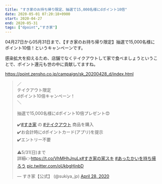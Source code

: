 ```yaml
---
title: "すき家のお持ち帰り限定、抽選で15,000名様にdポイント10倍"
date: 2020-05-01 07:20:18+0900
start: 2020-04-27
end: 2020-05-31
tags: ["dpoint","すき家"]
---
```

04月27日から05月31日まで、【すき家のお持ち帰り限定】抽選で15,000名様にポイント10倍！というキャンペーンです。

感染拡大を抑えるため、店舗でなくテイクアウトして家で食べましょうということで、ポイント還元も世の中に貢献してますね。

https://point.zensho.co.jp/campaign/sk_20200428_d/index.html

<blockquote class="twitter-tweet"><p lang="ja" dir="ltr">／<br>テイクアウト限定<br>dポイント10倍キャンペーン！<br>＼<br><br>抽選で15,000名様にdポイント10倍プレゼント😍<br><br>✔️<a href="https://twitter.com/hashtag/%E3%81%99%E3%81%8D%E5%AE%B6?src=hash&amp;ref_src=twsrc%5Etfw">#すき家</a> の <a href="https://twitter.com/hashtag/%E3%83%86%E3%82%A4%E3%82%AF%E3%82%A2%E3%82%A6%E3%83%88?src=hash&amp;ref_src=twsrc%5Etfw">#テイクアウト</a> 商品を購入<br>✔️お会計時にdポイントカード(アプリ)を提示<br>✔️エントリー不要<br><br>⚠️5/31(日)まで<br>詳細👉<a href="https://t.co/VhMHhJnuLx">https://t.co/VhMHhJnuLx</a><a href="https://twitter.com/hashtag/%E3%81%99%E3%81%8D%E5%AE%B6%E3%81%AE%E5%AE%B6%E3%82%B9%E3%82%AD?src=hash&amp;ref_src=twsrc%5Etfw">#すき家の家スキ</a> <a href="https://twitter.com/hashtag/%E3%81%82%E3%81%A3%E3%81%9F%E3%81%8B%E3%81%84%E3%82%92%E6%8C%81%E3%81%A1%E5%B8%B0%E3%82%8D%E3%81%86?src=hash&amp;ref_src=twsrc%5Etfw">#あったかいを持ち帰ろう</a> <a href="https://t.co/oUkbgHinbD">pic.twitter.com/oUkbgHinbD</a></p>&mdash; すき家【公式】 (@sukiya_jp) <a href="https://twitter.com/sukiya_jp/status/1255044209771311105?ref_src=twsrc%5Etfw">April 28, 2020</a></blockquote> <script async src="https://platform.twitter.com/widgets.js" charset="utf-8"></script>


